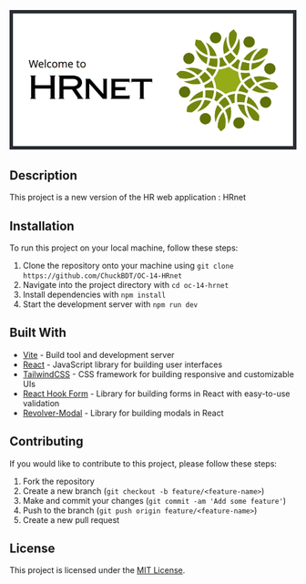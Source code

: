 ![Illustration](./Illustration.webp)

## Description

This project is a new version of the HR web application : HRnet

## Installation

To run this project on your local machine, follow these steps:

1. Clone the repository onto your machine using `git clone https://github.com/ChuckBDT/OC-14-HRnet`
2. Navigate into the project directory with `cd oc-14-hrnet`
3. Install dependencies with `npm install`
4. Start the development server with `npm run dev`

## Built With

- [Vite](https://vitejs.dev/) - Build tool and development server
- [React](https://reactjs.org/) - JavaScript library for building user interfaces
- [TailwindCSS](https://tailwindcss.com/) - CSS framework for building responsive and customizable UIs
- [React Hook Form](https://react-hook-form.com/) - Library for building forms in React with easy-to-use validation
- [Revolver-Modal](https://www.npmjs.com/package/revolver-modal) - Library for building modals in React

## Contributing

If you would like to contribute to this project, please follow these steps:

1. Fork the repository
2. Create a new branch (`git checkout -b feature/<feature-name>`)
3. Make and commit your changes (`git commit -am 'Add some feature'`)
4. Push to the branch (`git push origin feature/<feature-name>`)
5. Create a new pull request

## License

This project is licensed under the [MIT License](LICENSE).
